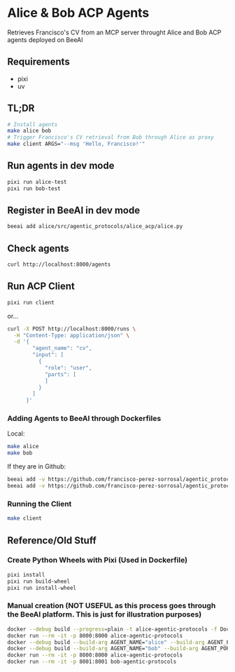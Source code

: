 # Alice & Bob ACP Agents

Retrieves Francisco's CV from an MCP server throught Alice and Bob ACP agents deployed on BeeAI

## Requirements

- pixi
- uv

## TL;DR

```sh
# Install agents
make alice bob
# Trigger Francisco's CV retrieval from Bob through Alice as proxy
make client ARGS="--msg 'Hello, Francisco!'"
```


## Run agents in dev mode

```sh
pixi run alice-test
pixi run bob-test
```

## Register in BeeAI in dev mode

```sh
beeai add alice/src/agentic_protocols/alice_acp/alice.py
```

## Check agents

```sh
curl http://localhost:8000/agents
```

## Run ACP Client

```sh
pixi run client
```

or...

```sh
curl -X POST http://localhost:8000/runs \
  -H "Content-Type: application/json" \
  -d '{
        "agent_name": "cv",
        "input": [
          {
            "role": "user",
            "parts": [
            ]
          }
        ]
      }'
```

### Adding Agents to BeeAI through Dockerfiles

Local:

```sh
make alice
make bob
```

If they are in Github:

```sh
beeai add -v https://github.com/francisco-perez-sorrosal/agentic_protocols.git\#main:alice # Point to alice dir specifically
beeai add -v https://github.com/francisco-perez-sorrosal/agentic_protocols.git\#main:bob # Point to bob dir specifically
```

### Running the Client

```sh
make client
```

## Reference/Old Stuff

### Create Python Wheels with Pixi (Used in Dockerfile)

```sh
pixi install
pixi run build-wheel
pixi run install-wheel
```

### Manual creation (NOT USEFUL as this process goes through the BeeAI platform. This is just for illustration purposes)

```sh
docker --debug build --progress=plain -t alice-agentic-protocols -f Dockerfile.alice .
docker run --rm -it -p 8000:8000 alice-agentic-protocols
docker --debug build --build-arg AGENT_NAME="alice" --build-arg AGENT_PORT="8000" --progress=plain -t alice-agentic-protocols .
docker --debug build --build-arg AGENT_NAME="bob" --build-arg AGENT_PORT="8001" --progress=plain -t bob-agentic-protocols .
docker run --rm -it -p 8000:8000 alice-agentic-protocols
docker run --rm -it -p 8001:8001 bob-agentic-protocols
```
